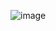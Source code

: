 ![image](https://user-images.githubusercontent.com/101850483/204163645-90ed3a9f-0ce8-48c4-aef2-8416fd27a6c0.png)
